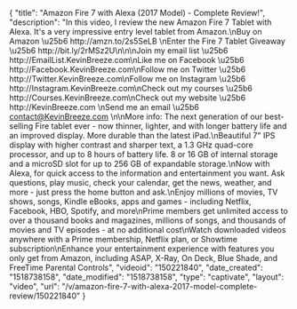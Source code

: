 {
    "title": "Amazon Fire 7 with Alexa (2017 Model) - Complete Review!",
    "description": "In this video, I review the new Amazon Fire 7 Tablet with Alexa. It's a very impressive entry level tablet from Amazon.\nBuy on Amazon \u25b6 http:\/\/amzn.to\/2s5SeLB \nEnter the Fire 7 Tablet Giveaway \u25b6 http:\/\/bit.ly\/2rMSz2U\n\n\nJoin my email list \u25b6 http:\/\/EmailList.KevinBreeze.com\nLike me on Facebook \u25b6 http:\/\/Facebook.KevinBreeze.com\nFollow me on Twitter \u25b6 http:\/\/Twitter.KevinBreeze.com\nFollow me on Instagram \u25b6 http:\/\/Instagram.KevinBreeze.com\nCheck out my courses \u25b6 http:\/\/Courses.KevinBreeze.com\nCheck out my website \u25b6 http:\/\/KevinBreeze.com \nSend me an email \u25b6 contact@KevinBreeze.com \n\nMore info:  The next generation of our best-selling Fire tablet ever - now thinner, lighter, and with longer battery life and an improved display. More durable than the latest iPad.\nBeautiful 7\" IPS display with higher contrast and sharper text, a 1.3 GHz quad-core processor, and up to 8 hours of battery life. 8 or 16 GB of internal storage and a microSD slot for up to 256 GB of expandable storage.\nNow with Alexa, for quick access to the information and entertainment you want. Ask questions, play music, check your calendar, get the news, weather, and more - just press the home button and ask.\nEnjoy millions of movies, TV shows, songs, Kindle eBooks, apps and games - including Netflix, Facebook, HBO, Spotify, and more\nPrime members get unlimited access to over a thousand books and magazines, millions of songs, and thousands of movies and TV episodes - at no additional cost\nWatch downloaded videos anywhere with a Prime membership, Netflix plan, or Showtime subscription\nEnhance your entertainment experience with features you only get from Amazon, including ASAP, X-Ray, On Deck, Blue Shade, and FreeTime Parental Controls",
    "videoid": "150221840",
    "date_created": "1518738158",
    "date_modified": "1518738158",
    "type": "captivate",
    "layout": "video",
    "url": "\/v\/amazon-fire-7-with-alexa-2017-model-complete-review\/150221840"
}